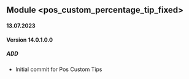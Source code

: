 ## Module <pos_custom_percentage_tip_fixed>

#### 13.07.2023
#### Version 14.0.1.0.0
##### ADD
- Initial commit for Pos Custom Tips 

